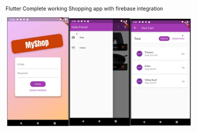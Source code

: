Flutter Complete working Shopping app with firebase integration

<img src="screenshot/Screen.png" width="800px">



